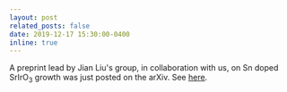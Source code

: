 ```yaml
---
layout: post
related_posts: false
date: 2019-12-17 15:30:00-0400
inline: true
---
```


A preprint lead by Jian Liu's group, in collaboration with us, on Sn doped SrIrO<sub>3</sub> growth was just posted on the arXiv. See [here](/publications/#jang2019epitaxialgrowth).
